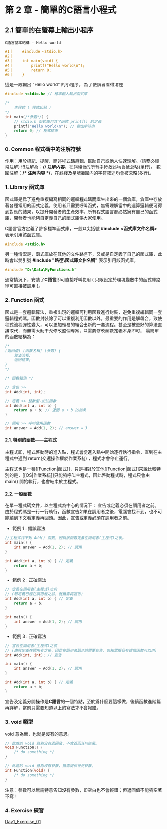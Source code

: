 # 第 2 章 - 簡單的C語言小程式

## 2.1 簡單的在螢幕上輸出小程序
`C語言基本結構 - Hello world`

``` c
#1｜    #include <stdio.h>
#2｜    
#3｜    int main(void) {
#4｜        printf("Hello world\n");
#5｜        return 0;
#6｜    }
```
這是一段輸出 "Hello world" 的小程序。
為了使讀者看得清楚



``` c
#include <stdio.h> // 標準輸入輸出函式庫

/*
    主程式 ( 程式起點 )
*/
int main(/*參數*/) {
    // stdio.h 函式庫包含了函式 printf() 的定義
    printf("Hello world\n"); // 輸出字符串
    return 0; // 程式結束
}
```




### 0. Common 程式碼中的注解符號
作用：用於標記、提醒、簡述程式碼邏輯，幫助自己或他人快速理解。(請務必經常注解)
行注解為：**// 注解内容**，在斜綫後的所有字符敘述均會被忽略(單行)。
範圍注解：**/* 注解内容 */**，在斜綫及星號範圍内的字符敘述均會被忽略(多行)。

### 1. Library 函式庫
函式庫是爲了避免重複編寫相同的邏輯程式碼而誕生出來的一個倉庫，倉庫中存放著各種常用的函式定義，使用者只需要呼叫函式，無需理解當中的運算邏輯便可得到對應的結果，以提升開發者的生產效率。所有程式語言都必然擁有自己的函式庫，開發者也能夠自定義自己的函式庫供大家使用。

C語言官方定義了許多標準函式庫，一般以尖括號 **#include <函式庫文件名稱>** 表示引用該函式庫。 
```c
#include <stdio.h>
```
另一種情況是，函式庫放在其他的文件路徑下，又或是自定義了自己的函式庫，此時會以雙引號 **#include "路徑\函式庫文件名稱"** 表示引用該函式庫。 
```c
#include "D:\Data\MyFunctions.h"
```
通常情況下，安裝了**C語言**即可直接呼叫使用 ( 只限設定於環境變數中的函式庫路徑可直接被調用 )。


### 2. Function 函式
函式是一套邏輯算法，重複出現的邏輯可利用函數進行封裝，避免重複編輯同一套邏輯程式碼。函數封裝除了可以重複利用函數以外，最重要的作用是解耦合，致使程式流程彈性變大，可以更加輕易的組合出新的一套流程。甚至是被更好的算法直接取代，而無需大動干戈修改整個專案，只需要修改函數定義本身即可。
最簡單的函數結構為：
``` c
/*
[返回值] [函數名稱] (參數) { 
    算法流程;
    返回結果;
}
*/

/* 函數範例 */

// 宣告 >>
int Add(int, int);

// 定義 >> 整數型-加法函數
int Add(int a, int b) {
    return a + b; // 返回 a + b 的結果
}

// 調用 >> 呼叫使用函數
int answer = Add(1, 2); // answer = 3
```

#### 2.1. 特別的函數——主程式
主程式即，程式啓動時的進入點，程式會從進入點中開始逐行執行指令，直到在主程式中遇到 return(交還操作權於作業系統) ，程式才會停止運行。

主程式也是一種[[Function|函式]]，只是相對於其他[[Function|函式]]來說比較特別的是，[[OS|作業系統]]只能夠呼叫主程式，因此啓動程式時，程式只會由 main() 開始執行，也會結束於主程式。

#### 2.2. 一般函數
在單一程式碼文件，以主程式為中心的情況下：
宣告或定義必須在調用者之前。由於程式碼是一行一行執行，函數宣告如果在調用者之後，電腦會找不到，也不可能繞到下文看定義再回頭。因此，宣告或定義必須在調用者之前。

- 範例 1 : 錯誤寫法
```c
//主程式找不到 Add() 函數，因爲該函數定義在調用者(主程式)之後。
int main() {
    int answer = Add(1, 2); // 調用
}

int Add(int a, int b) { // 定義
    return a + b;
}
```

- 範例 2 : 正確寫法
```c
// 定義在調用者(主程式)之前
// (若定義已經在調用者之前，就無需再宣告)
int Add(int a, int b) { // 定義
    return a + b;
}

int main() {
    int answer = Add(1, 2); // 調用
}
```

- 範例 3 : 正確寫法
```c
// 宣告在調用者(主程式)之前
// (由於定義在調用者之後，因此在調用者調用前需要宣告，告知電腦我有這個函數可以用)
int Add(int, int); // 宣告

int main() {
    int answer = Add(1, 2); // 調用
}

int Add(int a, int b) { // 定義
    return a + b;
}
```
宣告及定義分開操作是**C語言**的一個特點，至於爲什麽要這樣做，後續函數進階篇再詳解，當前只需要知道以上的寫法才不會報錯。

### 3. void 類型
void 意為無，也就是沒有的意思。
``` c
// 此處的 void 意為沒有返回值，不會返回任何結果。
void Function() {
    /* do something */
}

// 此處的 void 意為沒有參數，無需提供任何參數。
int Function(void) {
    /* do something */
}
```
注意：參數可以無需特意告知沒有參數，即空白也不會報錯；但返回值不能夠空著不寫！

### 4. Exercise 練習
[Day1_Exercise_01](D1_Exercise)
